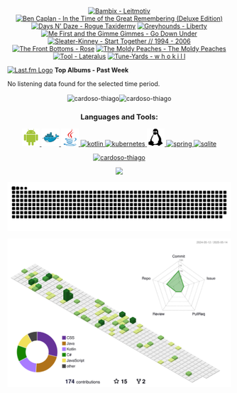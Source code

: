 <!-- lastfm -->
<p align="center"><a href="https://www.last.fm/music/Bambix/Leitmotiv"><img src="https://lastfm.freetls.fastly.net/i/u/64s/27df840c29bffd7ed158f07929af052c.jpg" title="Bambix - Leitmotiv"></a> <a href="https://www.last.fm/music/Ben+Caplan/In+the+Time+of+the+Great+Remembering+(Deluxe+Edition)"><img src="https://lastfm.freetls.fastly.net/i/u/64s/49017f8c539d40eec0c29f0e33e48eeb.jpg" title="Ben Caplan - In the Time of the Great Remembering (Deluxe Edition)"></a> <a href="https://www.last.fm/music/Days+N%27+Daze/Rogue+Taxidermy"><img src="https://lastfm.freetls.fastly.net/i/u/64s/c0efecef795f4b95bb8bb134da2ff998.jpg" title="Days N' Daze - Rogue Taxidermy"></a> <a href="https://www.last.fm/music/Greyhounds/Liberty"><img src="https://lastfm.freetls.fastly.net/i/u/64s/83f2bef788a2c9ef5056af6d76fde8d0.jpg" title="Greyhounds - Liberty"></a> <a href="https://www.last.fm/music/Me+First+and+the+Gimme+Gimmes/Go+Down+Under"><img src="https://lastfm.freetls.fastly.net/i/u/64s/4effe6170b7a49d3ab97394db102a321.jpg" title="Me First and the Gimme Gimmes - Go Down Under"></a> <a href="https://www.last.fm/music/Sleater-Kinney/Start+Together+%2F%2F+1994+-+2006"><img src="https://lastfm.freetls.fastly.net/i/u/64s/72092a7f1f351c5245afffb06ded7add.jpg" title="Sleater-Kinney - Start Together // 1994 - 2006"></a> <a href="https://www.last.fm/music/The+Front+Bottoms/Rose"><img src="https://lastfm.freetls.fastly.net/i/u/64s/d5525907067fe531d460f59f0e1b4e90.jpg" title="The Front Bottoms - Rose"></a> <a href="https://www.last.fm/music/The+Moldy+Peaches/The+Moldy+Peaches"><img src="https://lastfm.freetls.fastly.net/i/u/64s/aad7f3c6056349039a2a7c578134ba83.jpg" title="The Moldy Peaches - The Moldy Peaches"></a> <a href="https://www.last.fm/music/Tool/Lateralus"><img src="https://lastfm.freetls.fastly.net/i/u/64s/b5a5721a08264207c2df36bf07454005.jpg" title="Tool - Lateralus"></a> <a href="https://www.last.fm/music/Tune-Yards/w+h+o+k+i+l+l"><img src="https://lastfm.freetls.fastly.net/i/u/64s/263dd343a6534127b7b7a73afe2f0e53.png" title="Tune-Yards - w h o k i l l"></a> </p>

<!--START_LASTFM_ALBUMS:{"period": "7day", "rows": 10}-->
<a href="https://last.fm" target="_blank"><img src="https://user-images.githubusercontent.com/17434202/215290617-e793598d-d7c9-428f-9975-156db1ba89cc.svg" alt="Last.fm Logo" width="18" height="13"/></a> **Top Albums - Past Week**

No listening data found for the selected time period.
<!--END_LASTFM_ALBUMS-->

<p align="center"><img align="center" src="https://github-readme-stats-nine-kohl.vercel.app/api?username=cardoso-thiago&show_icons=true&locale=en&theme=gotham&hide=issues,contribs" alt="cardoso-thiago" /><img align="center" src="https://github-readme-stats-nine-kohl.vercel.app/api/top-langs?username=cardoso-thiago&show_icons=true&locale=en&layout=compact&theme=gotham" alt="cardoso-thiago" /></p>

<h3 align="center">Languages and Tools:</h3>
<p align="center"> <a href="https://developer.android.com" target="_blank"> <img src="https://github.com/devicons/devicon/blob/master/icons/android/android-original.svg" alt="android" width="40" height="40"/> </a> <a href="https://www.docker.com/" target="_blank"> <img src="https://github.com/devicons/devicon/blob/master/icons/docker/docker-original.svg" alt="docker" width="40" height="40"/> </a> <a href="https://www.java.com" target="_blank"> <img src="https://github.com/devicons/devicon/blob/master/icons/java/java-original.svg" alt="java" width="40" height="40"/> </a> <a href="https://kotlinlang.org" target="_blank"> <img src="https://www.vectorlogo.zone/logos/kotlinlang/kotlinlang-icon.svg" alt="kotlin" width="40" height="40"/> </a> <a href="https://kubernetes.io" target="_blank"> <img src="https://www.vectorlogo.zone/logos/kubernetes/kubernetes-icon.svg" alt="kubernetes" width="40" height="40"/> </a> <a href="https://www.linux.org/" target="_blank"> <img src="https://github.com/devicons/devicon/blob/master/icons/linux/linux-plain.svg" alt="linux" width="40" height="40"/> </a> <a href="https://spring.io/" target="_blank"> <img src="https://www.vectorlogo.zone/logos/springio/springio-icon.svg" alt="spring" width="40" height="40"/> </a> <a href="https://www.sqlite.org/" target="_blank"> <img src="https://www.vectorlogo.zone/logos/sqlite/sqlite-icon.svg" alt="sqlite" width="40" height="40"/> </a> </p>

<p align="center"> <a href="https://github.com/ryo-ma/github-profile-trophy"><img src="https://github-profile-trophy.vercel.app/?username=cardoso-thiago&column=7" alt="cardoso-thiago" /></a> </p>

<!--START_SECTION:comicstrip-->
<p align="center">
 <a href="https://xkcd.com/">
 <img src="https://imgs.xkcd.com/comics/deposition.png" />
</a>
</p>
<!--END_SECTION:comicstrip-->

![](https://github.com/cardoso-thiago/cardoso-thiago/raw/output/github-snake.svg)

![](profile-3d-contrib/profile-green-animate.svg)
